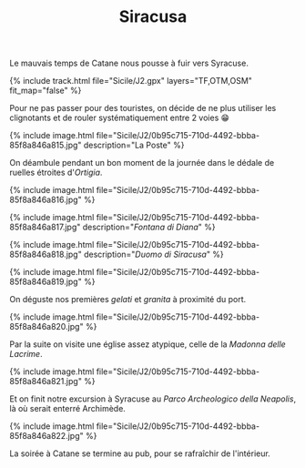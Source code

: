 ﻿---
title: "Siracusa"
permalink: /Sicile/J2/
sidebar:
  nav: "sicile"
enable_tracks: true
---

Le mauvais temps de Catane nous pousse à fuir vers Syracuse.

{% include track.html file="Sicile/J2.gpx" layers="TF,OTM,OSM" fit_map="false" %}

Pour ne pas passer pour des touristes, on décide de ne plus utiliser les clignotants et de rouler systématiquement entre 2 voies :grin:

{% include image.html file="Sicile/J2/0b95c715-710d-4492-bbba-85f8a846a815.jpg" description="La Poste" %}

On déambule pendant un bon moment de la journée dans le dédale de ruelles étroites d'*Ortigia*.

{% include image.html file="Sicile/J2/0b95c715-710d-4492-bbba-85f8a846a816.jpg" %}

{% include image.html file="Sicile/J2/0b95c715-710d-4492-bbba-85f8a846a817.jpg" description="*Fontana di Diana*" %}

{% include image.html file="Sicile/J2/0b95c715-710d-4492-bbba-85f8a846a818.jpg" description="*Duomo di Siracusa*" %}

{% include image.html file="Sicile/J2/0b95c715-710d-4492-bbba-85f8a846a819.jpg" %}

On déguste nos premières *gelati* et *granita* à proximité du port.

{% include image.html file="Sicile/J2/0b95c715-710d-4492-bbba-85f8a846a820.jpg" %}

Par la suite on visite une église assez atypique, celle de la *Madonna delle Lacrime*.

{% include image.html file="Sicile/J2/0b95c715-710d-4492-bbba-85f8a846a821.jpg" %}

Et on finit notre excursion à Syracuse au *Parco Archeologico della Neapolis*, là où serait enterré Archimède.

{% include image.html file="Sicile/J2/0b95c715-710d-4492-bbba-85f8a846a822.jpg" %}

La soirée à Catane se termine au pub, pour se rafraîchir de l'intérieur.
